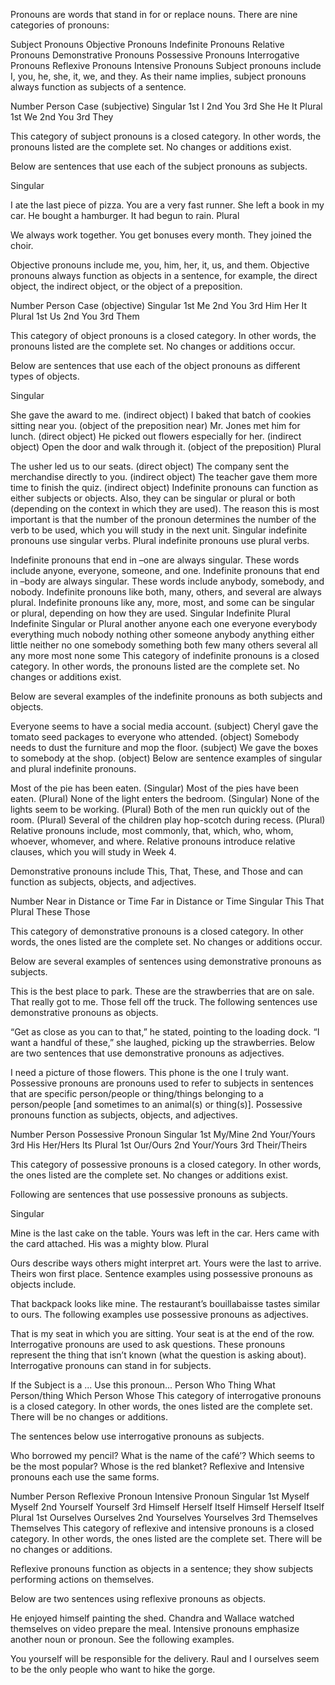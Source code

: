 Pronouns are words that stand in for or replace nouns. There are nine categories of pronouns:

Subject Pronouns
Objective Pronouns
Indefinite Pronouns
Relative Pronouns
Demonstrative Pronouns
Possessive Pronouns
Interrogative Pronouns
Reflexive Pronouns
Intensive Pronouns
Subject pronouns include I, you, he, she, it, we, and they. As their name implies, subject pronouns always function as subjects of a sentence.

Number	Person	Case (subjective)
Singular	1st	I
2nd	You
3rd	She 
He 
It
Plural	1st	We
2nd	You
3rd	They

This category of subject pronouns is a closed category. In other words, the pronouns listed are the complete set. No changes or additions exist.

Below are sentences that use each of the subject pronouns as subjects.

Singular

I ate the last piece of pizza.
You are a very fast runner.
She left a book in my car.
He bought a hamburger.
It had begun to rain.
Plural

We always work together.
You get bonuses every month.
They joined the choir.

Objective pronouns include me, you, him, her, it, us, and them. Objective pronouns always function as objects in a sentence, for example, the direct object, the indirect object, or the object of a preposition.

Number	Person	Case (objective)
Singular	1st	Me
2nd	You
3rd	Him 
Her 
It
Plural	1st	Us
2nd	You
3rd	Them

This category of object pronouns is a closed category. In other words, the pronouns listed are the complete set. No changes or additions occur.

Below are sentences that use each of the object pronouns as different types of objects.

Singular

She gave the award to me. (indirect object)
I baked that batch of cookies sitting near you. (object of the preposition near)
Mr. Jones met him for lunch. (direct object)
He picked out flowers especially for her. (indirect object)
Open the door and walk through it. (object of the preposition)
Plural

The usher led us to our seats. (direct object)
The company sent the merchandise directly to you. (indirect object)
The teacher gave them more time to finish the quiz. (indirect object)
Indefinite pronouns can function as either subjects or objects. Also, they can be singular or plural or both (depending on the context in which they are used). The reason this is most important is that the number of the pronoun determines the number of the verb to be used, which you will study in the next unit. Singular indefinite pronouns use singular verbs. Plural indefinite pronouns use plural verbs.

Indefinite pronouns that end in –one are always singular. These words include anyone, everyone, someone, and one.
Indefinite pronouns that end in –body are always singular. These words include anybody, somebody, and nobody.
Indefinite pronouns like both, many, others, and several are always plural.
Indefinite pronouns like any, more, most, and some can be singular or plural, depending on how they are used.
Singular 
Indefinite	Plural 
Indefinite	Singular or 
Plural
another 
anyone 
each
one 
everyone 
everybody 
everything 
much 
nobody 
nothing 
other 
someone 
anybody 
anything 
either 
little 
neither 
no one 
somebody 
something	both 
few 
many 
others 
several	all 
any 
more 
most 
none 
some
This category of indefinite pronouns is a closed category. In other words, the pronouns listed are the complete set. No changes or additions exist.

Below are several examples of the indefinite pronouns as both subjects and objects.

Everyone seems to have a social media account. (subject)
Cheryl gave the tomato seed packages to everyone who attended. (object)
Somebody needs to dust the furniture and mop the floor. (subject)
We gave the boxes to somebody at the shop. (object)
Below are sentence examples of singular and plural indefinite pronouns.

Most of the pie has been eaten. (Singular)
Most of the pies have been eaten. (Plural)
None of the light enters the bedroom. (Singular)
None of the lights seem to be working. (Plural)
Both of the men run quickly out of the room. (Plural)
Several of the children play hop-scotch during recess. (Plural)
Relative pronouns include, most commonly, that, which, who, whom, whoever, whomever, and where. Relative pronouns introduce relative clauses, which you will study in Week 4.

Demonstrative pronouns include This, That, These, and Those and can function as subjects, objects, and adjectives.

Number	Near in Distance or Time	Far in Distance or Time
Singular	This	That
Plural	These	Those

This category of demonstrative pronouns is a closed category. In other words, the ones listed are the complete set. No changes or additions occur.

Below are several examples of sentences using demonstrative pronouns as subjects.

This is the best place to park.
These are the strawberries that are on sale.
That really got to me.
Those fell off the truck.
The following sentences use demonstrative pronouns as objects.

“Get as close as you can to that,” he stated, pointing to the loading dock.
“I want a handful of these,” she laughed, picking up the strawberries.
Below are two sentences that use demonstrative pronouns as adjectives.

I need a picture of those flowers.
This phone is the one I truly want.
Possessive pronouns are pronouns used to refer to subjects in sentences that are specific person/people or thing/things belonging to a person/people [and sometimes to an animal(s) or thing(s)]. Possessive pronouns function as subjects, objects, and adjectives.

Number	Person	Possessive 
Pronoun
Singular	1st	My/Mine
2nd	Your/Yours
3rd	His 
Her/Hers 
Its 
Plural	1st	Our/Ours
2nd	Your/Yours
3rd	Their/Theirs

This category of possessive pronouns is a closed category. In other words, the ones listed are the complete set. No changes or additions exist.

Following are sentences that use possessive pronouns as subjects.

Singular

Mine is the last cake on the table.
Yours was left in the car.
Hers came with the card attached.
His was a mighty blow.
Plural

Ours describe ways others might interpret art.
Yours were the last to arrive.
Theirs won first place.
Sentence examples using possessive pronouns as objects include.

That backpack looks like mine.
The restaurant’s bouillabaisse tastes similar to ours.
The following examples use possessive pronouns as adjectives.

That is my seat in which you are sitting.
Your seat is at the end of the row.
Interrogative pronouns are used to ask questions. These pronouns represent the thing that isn’t known (what the question is asking about). Interrogative pronouns can stand in for subjects.

If the Subject is a ...	Use this pronoun...
Person	Who
Thing	What
Person/thing	Which
Person	Whose
This category of interrogative pronouns is a closed category. In other words, the ones listed are the complete set. There will be no changes or additions.

The sentences below use interrogative pronouns as subjects.

Who borrowed my pencil?
What is the name of the café’?
Which seems to be the most popular?
Whose is the red blanket?
Reflexive and Intensive pronouns each use the same forms.

Number	Person	Reflexive 
Pronoun	Intensive 
Pronoun
Singular	1st	Myself	Myself
2nd	Yourself	Yourself
3rd	Himself 
Herself 
Itself	Himself 
Herself 
Itself
Plural	1st	Ourselves	Ourselves
2nd	Yourselves	Yourselves
3rd	Themselves	Themselves
This category of reflexive and intensive pronouns is a closed category. In other words, the ones listed are the complete set. There will be no changes or additions.

Reflexive pronouns function as objects in a sentence; they show subjects performing actions on themselves.

Below are two sentences using reflexive pronouns as objects.

He enjoyed himself painting the shed.
Chandra and Wallace watched themselves on video prepare the meal.
Intensive pronouns emphasize another noun or pronoun. See the following examples.

You yourself will be responsible for the delivery.
Raul and I ourselves seem to be the only people who want to hike the gorge.
